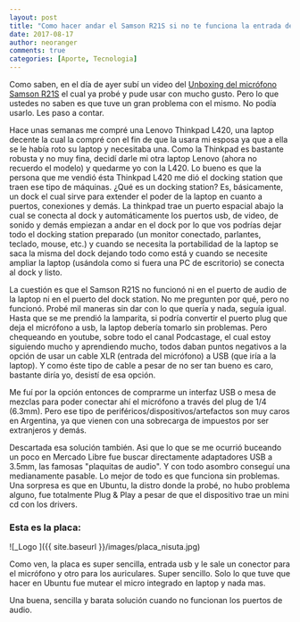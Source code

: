 ```yaml
---
layout: post
title: "Como hacer andar el Samson R21S si no te funciona la entrada de micrófono"
date: 2017-08-17
author: neoranger
comments: true
categories: [Aporte, Tecnologia]
---
```


Como saben, en el día de ayer subí un video del [Unboxing del micrófono Samson R21S](https://neoranger.github.io/Unboxing-Microfono-Samson-R21S/) el cual ya probé y pude usar con mucho gusto.
Pero lo que ustedes no saben es que tuve un gran problema con el mismo. No podía usarlo. Les paso a contar.

Hace unas semanas me compré una Lenovo Thinkpad L420, una laptop decente la cual la compré con el fin de que la usara mi esposa ya que a ella se le había roto su laptop y necesitaba una. Como la Thinkpad es bastante robusta y no muy fina, decidí darle mi otra laptop Lenovo (ahora no recuerdo el modelo) y quedarme yo con la L420.
Lo bueno es que la persona que me vendió ésta Thinkpad L420 me dió el docking station que traen ese tipo de máquinas. ¿Qué es un docking station? Es, básicamente, un dock el cual sirve para extender el poder de la laptop en cuanto a puertos, conexiones y demás. La thinkpad trae un puerto espacial abajo la cual se conecta al dock y automáticamente los puertos usb, de video, de sonido y demás empiezan a andar en el dock por lo que vos podrías dejar todo el docking station preparado (un monitor conectado, parlantes, teclado, mouse, etc.) y cuando se necesita la portabilidad de la laptop se saca la misma del dock dejando todo como está y cuando se necesite ampliar la laptop (usándola como si fuera una PC de escritorio) se conecta al dock y listo.

La cuestión es que el Samson R21S no funcionó ni en el puerto de audio de la laptop ni en el puerto del dock station. No me pregunten por qué, pero no funcionó. Probé mil maneras sin dar con lo que quería y nada, seguía igual.
Hasta que se me prendió la lamparita, si podría convertir el puerto plug que deja el micrófono a usb, la laptop debería tomarlo sin problemas.
Pero chequeando en youtube, sobre todo el canal Podcastage, el cual estoy siguiendo mucho y aprendiendo mucho, todos daban puntos negativos a la opción de usar un cable XLR (entrada del micrófono) a USB (que iría a la laptop). Y como éste tipo de cable a pesar de no ser tan bueno es caro, bastante diría yo, desistí de esa opción.

Me fuí por la opción entonces de comprarme un interfaz USB o mesa de mezclas para poder conectar ahí el micrófono a través del plug de 1/4 (6.3mm). Pero ese tipo de periféricos/dispositivos/artefactos son muy caros en Argentina, ya que vienen con una sobrecarga de impuestos por ser extranjeros y demás.

Descartada esa solución también. Asi que lo que se me ocurrió buceando un poco en Mercado Libre fue buscar directamente adaptadores USB a 3.5mm, las famosas "plaquitas de audio". Y con todo asombro conseguí una medianamente pasable. Lo mejor de todo es que funciona sin problemas. Una sorpresa es que en Ubuntu, la distro donde la probé, no hubo problema alguno, fue totalmente Plug & Play a pesar de que el dispositivo trae un mini cd con los drivers.

### Esta es la placa:
![_Logo ]({{ site.baseurl }}/images/placa_nisuta.jpg)

Como ven, la placa es super sencilla, entrada usb y le sale un conector para el  micrófono y otro para los auriculares. Super sencillo. Solo lo que tuve que hacer en Ubuntu fue mutear el micro integrado en laptop y nada mas.

Una buena, sencilla y barata solución cuando no funcionan los puertos de audio.
